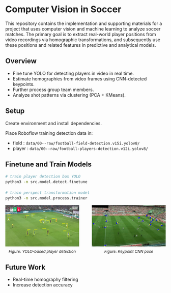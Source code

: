 # Computer Vision in Soccer

This repository contains the implementation and supporting materials for a project that uses computer vision and machine learning to analyze soccer matches. The primary goal is to extract real-world player positions from video recordings via homographic transformations, and subsequently use these positions and related features in predictive and analytical models.
## Overview

- Fine tune YOLO for detecting players in video in real time.
- Estimate homographies from video frames using CNN-detected keypoints.
- Further process group team members.
- Analyze shot patterns via clustering (PCA + KMeans).

## Setup

Create environment and install dependencies.

Place Roboflow training detection data in:
- field  : `data/00--raw/football-field-detection.v15i.yolov8/`
- player : `data/00--raw/football-players-detection.v12i.yolov8/`


## Finetune and Train Models

```bash
# train player detection box YOLO
python3 -m src.model.detect.finetune

# train perspect transformation model
python3 -m src.model.process.trainer
```


<div style="display: flex; justify-content: center; gap: 40px; align-items: flex-start;">

  <div style="text-align: center;">
    <img src="reports/upper_half.png" width="320" alt="YOLO-based player detection">
    <div style="margin-top: 5px; font-style: italic; font-size: 12px;">Figure: YOLO-based player detection</div>
  </div>

  <div style="text-align: center;">
    <img src="reports/parte_superior.png" width="320" alt="Keypoint CNN pose">
    <div style="margin-top: 5px; font-style: italic; font-size: 12px;">Figure: Keypoint CNN pose</div>
  </div>

</div>



<!-- ## Full system

See actual models working:
```bash
    python3 -m src.process.real_time
```

  <div style="text-align: center;">
    <img src="reports/square resultados.png" width="480" alt="Figure: Real-time inference - checkpoint">
    <div style="margin-top: 5px; font-style: italic; font-size: 12px;">Figure: Keypoint CNN pose</div>
  </div> -->


## Future Work

- Real-time homography filtering
- Increase detection accuracy

